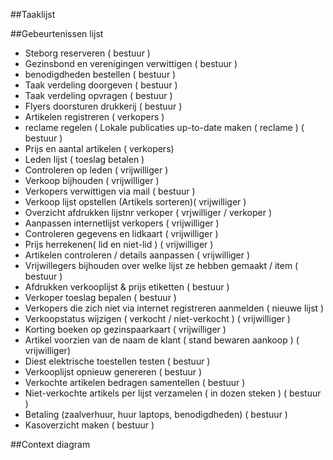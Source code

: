 ##Taaklijst

##Gebeurtenissen lijst
* Steborg reserveren ( bestuur )
* Gezinsbond en verenigingen verwittigen ( bestuur )
* benodigdheden bestellen ( bestuur )
* Taak verdeling doorgeven ( bestuur )
* Taak verdeling opvragen ( bestuur )
* Flyers doorsturen drukkerij ( bestuur )
* Artikelen registreren ( verkopers )
* reclame regelen ( Lokale publicaties up-to-date maken ( reclame ) ( bestuur )
* Prijs en aantal artikelen ( verkopers)
* Leden lijst ( toeslag betalen )
* Controleren op leden ( vrijwilliger )
* Verkoop bijhouden ( vrijwilliger )
* Verkopers verwittigen via mail ( bestuur )
* Verkoop lijst opstellen (Artikels sorteren)( vrijwilliger )
* Overzicht afdrukken lijstnr verkoper ( vrjwilliger / verkoper )
*	Aanpassen internetlijst verkopers ( vrijwilliger )
*	Controleren gegevens en lidkaart ( vrijwilliger )
*	Prijs herrekenen( lid en niet-lid ) ( vrijwilliger )
*	Artikelen controleren / details aanpassen ( vrijwilliger )
*	Vrijwillegers bijhouden over welke lijst ze hebben gemaakt / item ( bestuur )
*	Afdrukken verkooplijst & prijs etiketten ( bestuur )
*	Verkoper toeslag bepalen ( bestuur )
*	Verkopers die zich niet via internet registreren aanmelden ( nieuwe lijst )
*	Verkoopstatus wijzigen ( verkocht / niet-verkocht ) ( vrijwilliger )
*	Korting boeken op gezinspaarkaart ( vrijwilliger )
*	Artikel voorzien van de naam de klant ( stand bewaren aankoop ) ( vrijwilliger) 
*	Diest elektrische toestellen testen ( bestuur )
*	Verkooplijst opnieuw genereren ( bestuur )
*	Verkochte artikelen bedragen samentellen ( bestuur )
*	Niet-verkochte artikels per lijst verzamelen ( in dozen steken ) ( bestuur )
*	Betaling (zaalverhuur, huur laptops, benodigdheden) ( bestuur )
*	Kasoverzicht maken ( bestuur )

##Context diagram

